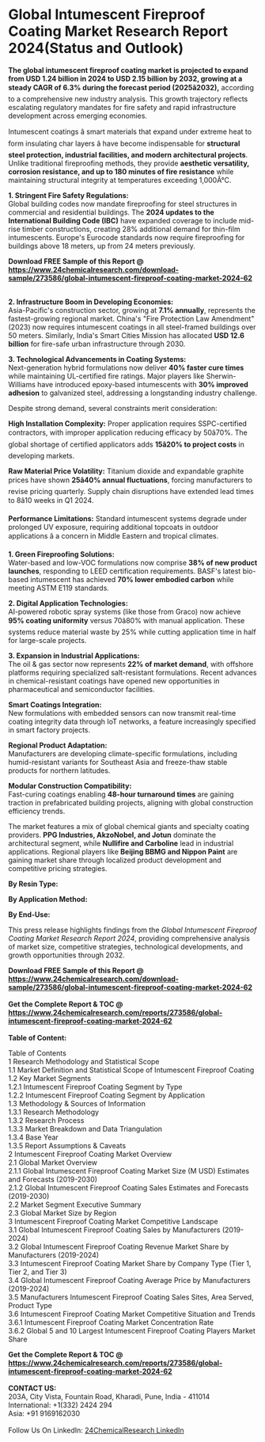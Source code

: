 <h1>Global Intumescent Fireproof Coating Market Research Report 2024(Status and Outlook)</h1><p><strong>The global intumescent fireproof coating market is projected to expand from USD 1.24 billion in 2024 to USD 2.15 billion by 2032, growing at a steady CAGR of 6.3% during the forecast period (2025â2032),</strong> according to a comprehensive new industry analysis. This growth trajectory reflects escalating regulatory mandates for fire safety and rapid infrastructure development across emerging economies.</p><p>Intumescent coatings â smart materials that expand under extreme heat to form insulating char layers â have become indispensable for <strong>structural steel protection, industrial facilities, and modern architectural projects</strong>. Unlike traditional fireproofing methods, they provide <strong>aesthetic versatility, corrosion resistance, and up to 180 minutes of fire resistance</strong> while maintaining structural integrity at temperatures exceeding 1,000Â°C.</p><p><strong>1. Stringent Fire Safety Regulations:</strong><br>
Global building codes now mandate fireproofing for steel structures in commercial and residential buildings. The <strong>2024 updates to the International Building Code (IBC)</strong> have expanded coverage to include mid-rise timber constructions, creating 28% additional demand for thin-film intumescents. Europe's Eurocode standards now require fireproofing for buildings above 18 meters, up from 24 meters previously.</p><div><b>Download FREE Sample of this Report @ 
            <a href="https://www.24chemicalresearch.com/download-sample/273586/global-intumescent-fireproof-coating-market-2024-62">
            https://www.24chemicalresearch.com/download-sample/273586/global-intumescent-fireproof-coating-market-2024-62</a></b></div><br><p><strong>2. Infrastructure Boom in Developing Economies:</strong><br>
Asia-Pacific's construction sector, growing at <strong>7.1% annually</strong>, represents the fastest-growing regional market. China's "Fire Protection Law Amendment" (2023) now requires intumescent coatings in all steel-framed buildings over 50 meters. Similarly, India's Smart Cities Mission has allocated <strong>USD 12.6 billion</strong> for fire-safe urban infrastructure through 2030.</p><p><strong>3. Technological Advancements in Coating Systems:</strong><br>
Next-generation hybrid formulations now deliver <strong>40% faster cure times</strong> while maintaining UL-certified fire ratings. Major players like Sherwin-Williams have introduced epoxy-based intumescents with <strong>30% improved adhesion</strong> to galvanized steel, addressing a longstanding industry challenge.</p><p>Despite strong demand, several constraints merit consideration:</p><p><strong>High Installation Complexity:</strong> Proper application requires SSPC-certified contractors, with improper application reducing efficacy by 50â70%. The global shortage of certified applicators adds <strong>15â20% to project costs</strong> in developing markets.</p><p><strong>Raw Material Price Volatility:</strong> Titanium dioxide and expandable graphite prices have shown <strong>25â40% annual fluctuations</strong>, forcing manufacturers to revise pricing quarterly. Supply chain disruptions have extended lead times to 8â10 weeks in Q1 2024.</p><p><strong>Performance Limitations:</strong> Standard intumescent systems degrade under prolonged UV exposure, requiring additional topcoats in outdoor applications â a concern in Middle Eastern and tropical climates.</p><p><strong>1. Green Fireproofing Solutions:</strong><br>
Water-based and low-VOC formulations now comprise <strong>38% of new product launches</strong>, responding to LEED certification requirements. BASF's latest bio-based intumescent has achieved <strong>70% lower embodied carbon</strong> while meeting ASTM E119 standards.</p><p><strong>2. Digital Application Technologies:</strong><br>
AI-powered robotic spray systems (like those from Graco) now achieve <strong>95% coating uniformity</strong> versus 70â80% with manual application. These systems reduce material waste by 25% while cutting application time in half for large-scale projects.</p><p><strong>3. Expansion in Industrial Applications:</strong><br>
The oil &amp; gas sector now represents <strong>22% of market demand</strong>, with offshore platforms requiring specialized salt-resistant formulations. Recent advances in chemical-resistant coatings have opened new opportunities in pharmaceutical and semiconductor facilities.</p><p><strong>Smart Coatings Integration:</strong><br>
    New formulations with embedded sensors can now transmit real-time coating integrity data through IoT networks, a feature increasingly specified in smart factory projects.</p><p><strong>Regional Product Adaptation:</strong><br>
    Manufacturers are developing climate-specific formulations, including humid-resistant variants for Southeast Asia and freeze-thaw stable products for northern latitudes.</p><p><strong>Modular Construction Compatibility:</strong><br>
    Fast-curing coatings enabling <strong>48-hour turnaround times</strong> are gaining traction in prefabricated building projects, aligning with global construction efficiency trends.</p><p>The market features a mix of global chemical giants and specialty coating providers. <strong>PPG Industries, AkzoNobel, and Jotun</strong> dominate the architectural segment, while <strong>Nullifire and Carboline</strong> lead in industrial applications. Regional players like <strong>Beijing BBMG and Nippon Paint</strong> are gaining market share through localized product development and competitive pricing strategies.</p><p><strong>By Resin Type:</strong></p><p><strong>By Application Method:</strong></p><p><strong>By End-Use:</strong></p><p>This press release highlights findings from the <em>Global Intumescent Fireproof Coating Market Research Report 2024</em>, providing comprehensive analysis of market size, competitive strategies, technological developments, and growth opportunities through 2032.</p><div><b>Download FREE Sample of this Report @ 
            <a href="https://www.24chemicalresearch.com/download-sample/273586/global-intumescent-fireproof-coating-market-2024-62">
            https://www.24chemicalresearch.com/download-sample/273586/global-intumescent-fireproof-coating-market-2024-62</a></b></div><br><div><b>Get the Complete Report & TOC @ 
            <a href="https://www.24chemicalresearch.com/reports/273586/global-intumescent-fireproof-coating-market-2024-62">
            https://www.24chemicalresearch.com/reports/273586/global-intumescent-fireproof-coating-market-2024-62</a></b></div><br>
            <b>Table of Content:</b><p>Table of Contents<br />
1 Research Methodology and Statistical Scope<br />
1.1 Market Definition and Statistical Scope of Intumescent Fireproof Coating<br />
1.2 Key Market Segments<br />
1.2.1 Intumescent Fireproof Coating Segment by Type<br />
1.2.2 Intumescent Fireproof Coating Segment by Application<br />
1.3 Methodology & Sources of Information<br />
1.3.1 Research Methodology<br />
1.3.2 Research Process<br />
1.3.3 Market Breakdown and Data Triangulation<br />
1.3.4 Base Year<br />
1.3.5 Report Assumptions & Caveats<br />
2 Intumescent Fireproof Coating Market Overview<br />
2.1 Global Market Overview<br />
2.1.1 Global Intumescent Fireproof Coating Market Size (M USD) Estimates and Forecasts (2019-2030)<br />
2.1.2 Global Intumescent Fireproof Coating Sales Estimates and Forecasts (2019-2030)<br />
2.2 Market Segment Executive Summary<br />
2.3 Global Market Size by Region<br />
3 Intumescent Fireproof Coating Market Competitive Landscape<br />
3.1 Global Intumescent Fireproof Coating Sales by Manufacturers (2019-2024)<br />
3.2 Global Intumescent Fireproof Coating Revenue Market Share by Manufacturers (2019-2024)<br />
3.3 Intumescent Fireproof Coating Market Share by Company Type (Tier 1, Tier 2, and Tier 3)<br />
3.4 Global Intumescent Fireproof Coating Average Price by Manufacturers (2019-2024)<br />
3.5 Manufacturers Intumescent Fireproof Coating Sales Sites, Area Served, Product Type<br />
3.6 Intumescent Fireproof Coating Market Competitive Situation and Trends<br />
3.6.1 Intumescent Fireproof Coating Market Concentration Rate<br />
3.6.2 Global 5 and 10 Largest Intumescent Fireproof Coating Players Market Share </p><div><b>Get the Complete Report & TOC @ 
            <a href="https://www.24chemicalresearch.com/reports/273586/global-intumescent-fireproof-coating-market-2024-62">
            https://www.24chemicalresearch.com/reports/273586/global-intumescent-fireproof-coating-market-2024-62</a></b></div><br><b>CONTACT US:</b><br>
            203A, City Vista, Fountain Road, Kharadi, Pune, India - 411014<br>
            International: +1(332) 2424 294<br>
            Asia: +91 9169162030 <br><br>
            Follow Us On LinkedIn: <a href="https://www.linkedin.com/company/24chemicalresearch/">24ChemicalResearch LinkedIn</a>